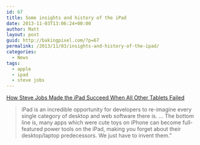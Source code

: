 ```yaml
---
id: 67
title: Some insights and history of the iPad
date: 2013-11-03T13:06:24+00:00
author: Matt
layout: post
guid: http://bakingpixel.com/?p=67
permalink: /2013/11/03/insights-and-history-of-the-ipad/
categories:
  - News
tags:
  - apple
  - ipad
  - steve jobs
---
```

[How Steve Jobs Made the iPad Succeed When All Other Tablets Failed](http://http://www.wired.com/opinion/2013/11/one-ipad-to-rule-them-all-all-those-who-dream-big-are-not-lost/)

> iPad is an incredible opportunity for developers to re-imagine every single category of desktop and web software there is. … The bottom line is, many apps which were cute toys on iPhone can become full-featured power tools on the iPad, making you forget about their desktop/laptop predecessors. We just have to invent them.”